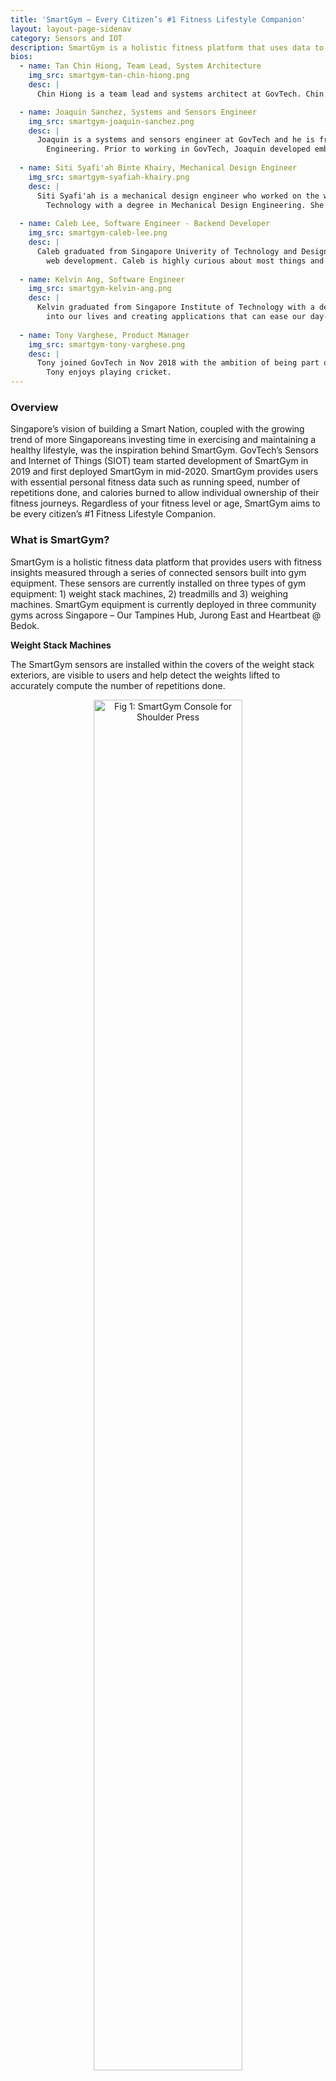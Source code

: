 ```yaml
---
title: 'SmartGym – Every Citizen’s #1 Fitness Lifestyle Companion'
layout: layout-page-sidenav
category: Sensors and IOT
description: SmartGym is a holistic fitness platform that uses data to provide users with fitness insights to improve their health journey.
bios:
  - name: Tan Chin Hiong, Team Lead, System Architecture
    img_src: smartgym-tan-chin-hiong.png
    desc: |
      Chin Hiong is a team lead and systems architect at GovTech. Chin Hiong graduated from the National University of Singapore with a PhD in Electrical and Computer Engineering. He has over 15 years of experience in systems engineering and Research and Development (R&D), including the fields of neural networks, computer vision and evolutionary algorithms. Chin Hiong is passionate about harnessing technology to improve people's lives and inspiring the next generation of engineers.

  - name: Joaquin Sanchez, Systems and Sensors Engineer
    img_src: smartgym-joaquin-sanchez.png
    desc: |
      Joaquin is a systems and sensors engineer at GovTech and he is from Colombia and the UK. He is an electronics engineer with a specialisation in Biomedical
        Engineering. Prior to working in GovTech, Joaquin developed embedded systems specifically for physiological signal sensing application in wearables for Samsung Electronics in South Korea.
        
  - name: Siti Syafi'ah Binte Khairy, Mechanical Design Engineer
    img_src: smartgym-syafiah-khairy.png
    desc: |
      Siti Syafi'ah is a mechanical design engineer who worked on the web dashboard development for SmartGym. Syafi'ah graduated from Singapore Institute of
        Technology with a degree in Mechanical Design Engineering. She previously worked as a Process Engineer, before making the switch to the technology sector in hopes of contributing towards Smart Nation Building.
        
  - name: Caleb Lee, Software Engineer - Backend Developer
    img_src: smartgym-caleb-lee.png
    desc: |
      Caleb graduated from Singapore Univerity of Technology and Design with a degree in Computer Science. He specialises in Artificial Intelligence and
        web development. Caleb is highly curious about most things and is passionate about connecting the dots across different disciplines.
        
  - name: Kelvin Ang, Software Engineer
    img_src: smartgym-kelvin-ang.png
    desc: |
      Kelvin graduated from Singapore Institute of Technology with a degree in Software Engineering. Kelvin has an interest in the impact technology brings
        into our lives and creating applications that can ease our day-to-day tasks.
        
  - name: Tony Varghese, Product Manager
    img_src: smartgym-tony-varghese.png
    desc: |
      Tony joined GovTech in Nov 2018 with the ambition of being part of the team that builds Singapore's Smart Nation efforts. Aside from his work commitments,
        Tony enjoys playing cricket.
---
```


### Overview

Singapore’s vision of building a Smart Nation, coupled with the growing trend of more Singaporeans investing time in exercising and maintaining a healthy 
lifestyle, was the inspiration behind SmartGym. GovTech’s Sensors and Internet of Things (SIOT) team started development of SmartGym in 2019 and first deployed 
SmartGym in mid-2020. SmartGym provides users with essential personal fitness data such as running speed, number of repetitions done, and calories burned to 
allow individual ownership of their fitness journeys. Regardless of your fitness level or age, SmartGym aims to be every citizen’s #1 Fitness Lifestyle Companion.

### What is SmartGym?

SmartGym is a holistic fitness data platform that provides users with fitness insights measured through a series of connected sensors built into gym equipment. 
These sensors are currently installed on three types of gym equipment: 1) weight stack machines, 2) treadmills and 3) weighing machines. SmartGym equipment is 
currently deployed in three community gyms across Singapore – Our Tampines Hub, Jurong East and Heartbeat @ Bedok.

**Weight Stack Machines**

The SmartGym sensors are installed within the covers of the weight stack exteriors, are visible to users and help detect the weights lifted to accurately compute 
the number of repetitions done.

<figure style="text-align: center">
  <img
    src="/assets/img/smartgym-shoulder-press.png" width="75%" height="75%" 
    alt="Fig 1: SmartGym Console for Shoulder Press"
  />
  <figcaption>Fig 1: SmartGym Console for Shoulder Press</figcaption>
</figure>

**Treadmill**

Treadmill sensors are located on the exterior of the machine and help to measure running speeds through markers present on the user’s belt. 
SmartGym also utilises a motion sensor to detect inclination. The sensors are placed in a non-intrusive manner with small modifications to ensure that 
they can be fitted onto different types of treadmills from different manufacturers. The sensors are also able to track the distance covered by the user, 
as well as the total altitude gained throughout the run. The exercise data from the weight stack machine and treadmill sensors can also be combined to 
calculate the number of calories burnt.

<figure style="text-align: center">
  <img
    src="/assets/img/smartgym-threadmill.png" width="75%" height="75%" 
    alt="Fig 2: SmartGym Console for Treadmill"
  />
  <figcaption>Fig 2: SmartGym Console for Treadmill</figcaption>
</figure>

**SmartGym weighing scale**

The SmartGym team has also made enhancements to weighing scales. First-time users will be asked to input their date of birth and height into our system, 
while repeat users simply have to log in. The weighing scale will measure the user’s weight and collect other body metrics such as body fat percentage and 
muscle mass. This data can be accessed via the Kiosk Console at ActiveSG gyms for now, but will be made available through the ActiveSG app in future.

<figure style="text-align: center">
  <img
    src="/assets/img/smartgym-weighing-scale.png" width="75%" height="75%" 
    alt="Fig 3: Console for SmartGym Weighing Scale"
  />
  <figcaption>Fig 3: Console for SmartGym Weighing Scale</figcaption>
</figure>

### How Will SmartGym Benefit Users?

Where SmartGym separates itself from regular gym equipment is its ability to accurately monitor and store users’ data. In a typical gym, fitness equipment 
can only display workout information while it is being used and the information does not get stored thereafter. In contrast, SmartGym stores workout 
information that can be viewed at any time at any of the three SmartGym kiosks.

<figure style="text-align: center">
  <img
    src="/assets/img/smartgym-console.png" width="75%" height="75%" 
    alt="Fig 4: Workout Information Console for SmartGym"
  />
  <figcaption>Fig 4: Workout Information Console for SmartGym</figcaption>
</figure>

SmartGym equipment also help users track their progress. SmartGym provides extensive information on users’ workouts in a single page and allows information 
to be sorted by date and exercise type for monitoring of fitness progress. Furthermore, gym equipment across ActiveSG gyms that utilise SmartGym are 
interoperable. This means workouts are recorded even if a user visits different SmartGyms across Singapore. In order to access one’s workout history and 
previous body-metric data, users can visit any of the SmartGym kiosks located at any one of the three ActiveSG gyms as mentioned above.

### How Do You Use SmartGym?

Each machine comes with a screen that displays workout information relevant to the equipment such as number of reps, calories burnt, speed, and distance. 
To start using the SmartGym equipment, scan the QR code on the ActiveSG app to link your account to the equipment and the SmartGym sensors will track your 
exercise and store workout information. Thereafter, you can view all your workout information at the SmartGym kiosks.

### Success Stories

- There are currently 16 treadmills, six weight stack machines, and three weighing machines deployed across three community ActiveSG gyms in Singapore. 
As of May 2021, there have been more than 1,500 SmartGym users.
- To promote SmartGym, the team has also launched a campaign in the first quarter of 2021 at Heartbeat @ Bedok. This campaign was a collaboration with 
ActiveSG, where users could undertake a daily challenge by completing a set of exercises based on three difficulty levels. Users can start off with level 1 
and work their way to level 3 through this challenge. The difficulty of the exercises was proportional to the number of reps or duration. At the end of 
each level, users could claim rewards such as bandanas and ActiveSG towels for completing level 1, drawstring bags for completing level 2 and facemasks 
for completing level 3. The challenge and reward system contributed to over 80% of exercises during the campaign month as it strongly incentivized 
SmartGym usage.

### What’s Next?

The SmartGym team is continuously exploring ways to achieve higher-quality fitness services by incorporating new products and advancing the SmartGym systems 
such as through the implementation of an upcoming app that allows users to access workout information.

<figure style="text-align: center">
  <img
    src="/assets/img/smartgym-roadmap.png" width="75%" height="75%" 
    alt="Fig 5: SmartGym Roadmap"
  />
  <figcaption>Fig 5: SmartGym Roadmap</figcaption>
</figure>

### Contact Information

To find out more about SmartGym, please email <SmartGym_Support@tech.gov.sg>.

### Meet the Team!

<div class="card-grid-container grid-25rem">
  {% for bios in page.bios %}
  {% assign img_url = "/assets/img/" | append: bios.img_src %}
  <div class="sgds-card">
    <div class="sgds-card-content">
      <img style="float: left; margin-right: 20px;" src="{{ img_url }}" alt="{{ bios.name}}">
      <p><strong>{{ bios.name}}</strong><br>
        {{ bios.desc }}
      </p>
    </div>
  </div>
  {% endfor %}  
</div>

Interns:

-	Alphonsus Ho, National University of Singapore (NUS), Double Major in Mechanical Engineering and Innovation & Design
-	Aveek Goswami, Imperial College London, Bachelor’s in Biomedical Engineering
-	Aw Kang Jie, Singapore Institute of Technology (SIT) and DigiPen Institute of Technology, Bachelor’s in Systems Engineering in Electromechanical Systems
-	Cheryl Ng, NUS, Bachelor’s in Computer Science (University Scholar’s Programme)
-	Daniel Fung, Nanyang Technological University (NTU), Bachelor’s in Electrical and Electronic Engineering
-	Dharmil Shah, Imperial College London, Master’s in Electrical and Electronics Engineering 
-	Keith Lim, NTU, Bachelor’s in Mechanical Engineering (BEng) and Master’s in Technology Management (MS)
-	Kianne Lim, NUS, Bachelor’s in Industrial Design
-	Lim Xuan Hao, NUS, Bachelor’s in Computer Engineering
-	Rachel Ang, SIT and DigiPen Institute of Technology, Bachelor’s in Systems Engineering in Electromechanical Systems
-	Tan Ding Hao, NTU, Bachelor’s in Electrical and Electronic Engineering
-	Xu Ruochen, Imperial College London, Bachelor’s in Electronic and Information Engineering
-	Zhang Hengkai, NTU, Bachelor’s in Computer Engineering
